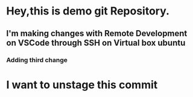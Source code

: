 # Hey,this is demo git Repository.

## I'm making changes with Remote Development on VSCode through SSH on Virtual box ubuntu

### Adding third change

# I want to unstage this commit